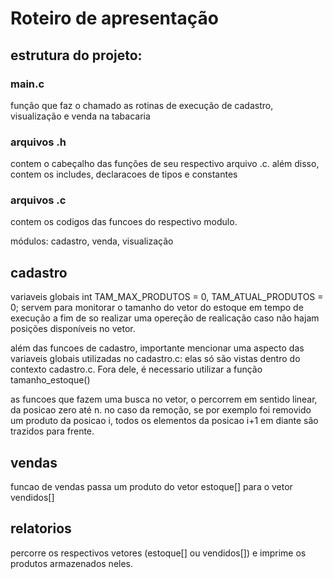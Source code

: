 # Roteiro de apresentação

## estrutura do projeto:
### main.c
função que faz o chamado as rotinas de execução de cadastro, visualização e venda na tabacaria

### arquivos .h
contem o cabeçalho das funções de seu respectivo arquivo .c. além disso, contem os includes, declaracoes de tipos e constantes

### arquivos .c
contem os codigos das funcoes do respectivo modulo.

módulos: cadastro, venda, visualização

## cadastro
variaveis globais int TAM_MAX_PRODUTOS = 0, TAM_ATUAL_PRODUTOS = 0; servem para monitorar o tamanho do vetor do estoque em tempo de execução a fim de so realizar uma opereção de realicação caso não hajam posições disponíveis no vetor.

além das funcoes de cadastro, importante mencionar uma aspecto das variaveis globais utilizadas no cadastro.c: elas só são vistas dentro do contexto cadastro.c. Fora dele, é necessario utilizar a função tamanho_estoque()

as funcoes que fazem uma busca no vetor, o percorrem em sentido linear, da posicao zero até n. no caso da remoção, se por exemplo foi removido um produto da posicao i, todos os elementos da posicao i+1 em diante são trazidos para frente.

## vendas

funcao de vendas passa um produto do vetor estoque[] para o vetor vendidos[]

## relatorios

percorre os respectivos vetores (estoque[] ou vendidos[]) e imprime os produtos armazenados neles.